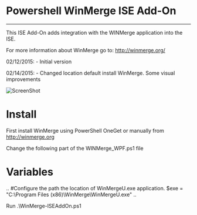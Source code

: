 # Powershell WinMerge ISE Add-On 
- - -
This ISE Add-On adds integration with the WINMerge application into the ISE.

For more information about WinMerge go to: http://winmerge.org/

02/12/2015: - Initial version

02/14/2015: - Changed location default install WinMerge. Some visual improvements

![ScreenShot](https://raw.githubusercontent.com/stefanstranger/PowerShell/master/WinMergeISEAddOn/WinMergeWPF_opt.gif)

# Install
First install WinMerge using PowerShell OneGet or manually from http://winmerge.org

Change the following part of the WINMerge_WPF.ps1 file
# Variables
..
#Configure the path the location of WinMergeU.exe application.
$exe = "C:\Program Files (x86)\WinMerge\WinMergeU.exe"
..

Run .\WinMerge-ISEAddOn.ps1
